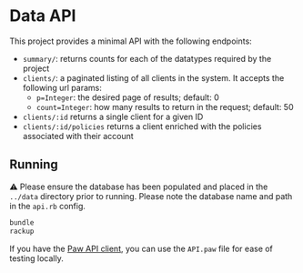 # Data API

This project provides a minimal API with the following endpoints:
- `summary/`: returns counts for each of the datatypes required by the project
- `clients/`: a paginated listing of all clients in the system. It accepts the following url params:
  - `p=Integer`: the desired page of results; default: 0
  - `count=Integer`: how many results to return in the request; default: 50
- `clients/:id` returns a single client for a given ID
- `clients/:id/policies` returns a client enriched with the policies associated with their account

## Running

:warning: Please ensure the database has been populated and placed in the `../data` directory prior to running. Please note the database name and path in the `api.rb` config.

```bash
bundle
rackup
```

If you have the [Paw API client](https://paw.cloud/), you can use the `API.paw` file for ease of testing locally.